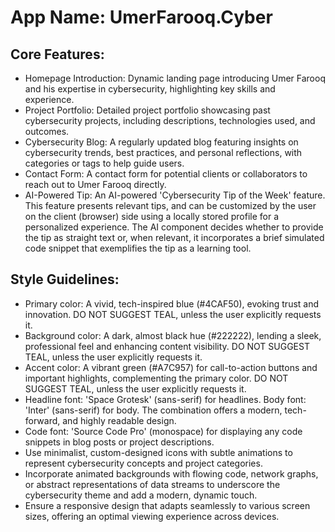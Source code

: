 # **App Name**: UmerFarooq.Cyber

## Core Features:

- Homepage Introduction: Dynamic landing page introducing Umer Farooq and his expertise in cybersecurity, highlighting key skills and experience.
- Project Portfolio: Detailed project portfolio showcasing past cybersecurity projects, including descriptions, technologies used, and outcomes.
- Cybersecurity Blog: A regularly updated blog featuring insights on cybersecurity trends, best practices, and personal reflections, with categories or tags to help guide users.
- Contact Form: A contact form for potential clients or collaborators to reach out to Umer Farooq directly.
- AI-Powered Tip: An AI-powered 'Cybersecurity Tip of the Week' feature. This feature presents relevant tips, and can be customized by the user on the client (browser) side using a locally stored profile for a personalized experience. The AI component decides whether to provide the tip as straight text or, when relevant, it incorporates a brief simulated code snippet that exemplifies the tip as a learning tool.

## Style Guidelines:

- Primary color: A vivid, tech-inspired blue (#4CAF50), evoking trust and innovation. DO NOT SUGGEST TEAL, unless the user explicitly requests it.
- Background color: A dark, almost black hue (#222222), lending a sleek, professional feel and enhancing content visibility. DO NOT SUGGEST TEAL, unless the user explicitly requests it.
- Accent color: A vibrant green (#A7C957) for call-to-action buttons and important highlights, complementing the primary color. DO NOT SUGGEST TEAL, unless the user explicitly requests it.
- Headline font: 'Space Grotesk' (sans-serif) for headlines. Body font: 'Inter' (sans-serif) for body. The combination offers a modern, tech-forward, and highly readable design.
- Code font: 'Source Code Pro' (monospace) for displaying any code snippets in blog posts or project descriptions.
- Use minimalist, custom-designed icons with subtle animations to represent cybersecurity concepts and project categories.
- Incorporate animated backgrounds with flowing code, network graphs, or abstract representations of data streams to underscore the cybersecurity theme and add a modern, dynamic touch.
- Ensure a responsive design that adapts seamlessly to various screen sizes, offering an optimal viewing experience across devices.